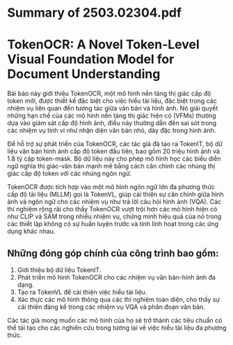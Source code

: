 # Summary of 2503.02304.pdf

# TokenOCR: A Novel Token-Level Visual Foundation Model for Document Understanding

Bài báo này giới thiệu TokenOCR, một mô hình nền tảng thị giác cấp độ token mới, được thiết kế đặc biệt cho việc hiểu tài liệu, đặc biệt trong các nhiệm vụ liên quan đến tương tác giữa văn bản và hình ảnh. Nó giải quyết những hạn chế của các mô hình nền tảng thị giác hiện có (VFMs) thường dựa vào giám sát cấp độ hình ảnh, điều này thường dẫn đến sai sót trong các nhiệm vụ tinh vi như nhận diện văn bản nhỏ, dày đặc trong hình ảnh.

Để hỗ trợ sự phát triển của TokenOCR, các tác giả đã tạo ra TokenIT, bộ dữ liệu văn bản hình ảnh cấp độ token đầu tiên, bao gồm 20 triệu hình ảnh và 1.8 tỷ cặp token-mask. Bộ dữ liệu này cho phép mô hình học các biểu diễn ngữ nghĩa thị giác-văn bản mạnh mẽ bằng cách căn chỉnh các nhúng thị giác cấp độ token với các nhúng ngôn ngữ.

TokenOCR được tích hợp vào một mô hình ngôn ngữ lớn đa phương thức cấp độ tài liệu (MLLM) gọi là TokenVL, giúp cải thiện sự căn chỉnh giữa hình ảnh và ngôn ngữ cho các nhiệm vụ như trả lời câu hỏi hình ảnh (VQA). Các thí nghiệm rộng rãi cho thấy TokenOCR vượt trội hơn các mô hình hiện có như CLIP và SAM trong nhiều nhiệm vụ, chứng minh hiệu quả của nó trong các thiết lập không có sự huấn luyện trước và tính linh hoạt trong các ứng dụng khác nhau.

## Những đóng góp chính của công trình bao gồm:
1. Giới thiệu bộ dữ liệu TokenIT.
2. Phát triển mô hình TokenOCR cho các nhiệm vụ văn bản-hình ảnh đa dạng.
3. Tạo ra TokenVL để cải thiện việc hiểu tài liệu.
4. Xác thực các mô hình thông qua các thí nghiệm toàn diện, cho thấy sự cải thiện đáng kể trong các nhiệm vụ VQA và phân đoạn văn bản.

Các tác giả mong muốn các mô hình của họ sẽ trở thành các tiêu chuẩn có thể tái tạo cho các nghiên cứu trong tương lai về việc hiểu tài liệu đa phương thức.
